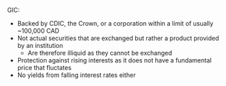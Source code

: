 GIC:
- Backed by CDIC, the Crown, or a corporation within a limit of usually ~100,000 CAD
- Not actual securities that are exchanged but rather a product provided by an institution
	- Are therefore illiquid as they cannot be exchanged
- Protection against rising interests as it does not have a fundamental price that fluctates
- No yields from falling interest rates either

